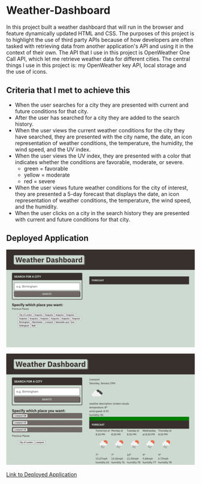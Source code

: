 # Weather-Dashboard

In this project built a weather dashboard that will run in the browser and feature dynamically updated HTML and CSS. The purposes of this project is to highlight the use of third party APIs because of how developers are often tasked with retrieving data from another application's API and using it in the context of their own. The API that I use in this project is OpenWeather One Call API, which let me retrieve weather data for different cities. The central things I use in this project is: my OpenWeather key API, local storage and the use of icons. 

## Criteria that I met to achieve this

* When the user searches for a city they are presented with current and future conditions for that city.
* After the user has searched for a city they are added to the search history.
* When the user views the current weather conditions for the city they have searched, they are presented with the city name, the date, an icon representation of weather conditions, the temperature, the humidity, the wind speed, and the UV index.
* When the user views the UV index, they are presented with a color that indicates whether the conditions are favorable, moderate, or severe. 
  * green = favorable
  * yellow = moderate
  * red = severe
* When the user views future weather conditions for the city of interest, they are presented a 5-day forecast that displays the date, an icon representation of weather conditions, the temperature, the wind speed, and the humidity.
* When the user clicks on a city in the search history they are presented with current and future conditions for that city.

## Deployed Application


![Deployed Application before use](./Assets/images/Before-Use-Deployed-Application.png?raw=true)

![Deployed Application in use](./Assets/images/Deployed-Application.png?raw=true)

[Link to Deployed Application](https://lisacr01.github.io/Weather-Dashboard/)

